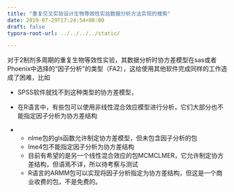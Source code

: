 ```yaml
---
title: "重复交叉实验设计生物等效性实验数据分析方法实现的搜索"
date: 2019-07-29T17:24:54+08:00
draft: false
typora-root-url: ../../../../static/

---
```


对于2制剂多周期的重复生物等效性实验，其数据分析时协方差模型在sas或者Phoenix中选择的“因子分析”的类型（FA2），这给使用其他软件完成同样的工作造成了困难，比如

- SPSS软件就找不到这种类型的协方差模型，

- 在R语言中，有些包可以使用非线性混合效应模型进行分析，它们大部分也不能指定因子分析为协方差结构

- - nlme包的gls函数允许制定协方差模型，但未包含因子分析的包
  - lme4包不能指定因子分析为协方差结构
  - 目前有希望的是另一个线性混合效应的包MCMCLMER，它允许制定协方差结构，但语焉不详，所以待考察与测试
  - R语言的ARMM包可以实现将因子分析指定为协方差结构，但这是一个商业收费的包，不是免费的。
